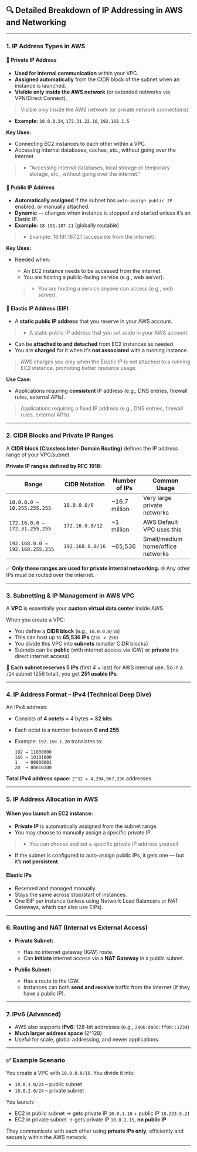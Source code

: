## 🔍 **Detailed Breakdown of IP Addressing in AWS and Networking**

---

### **1. IP Address Types in AWS**

#### 🔸 **Private IP Address**

* **Used for internal communication** within your VPC.
* **Assigned automatically** from the CIDR block of the subnet when an instance is launched.
* **Visible only inside the AWS network** (or extended networks via VPN/Direct Connect).
> Visible only inside the AWS network (or private network connections).

* **Example:** `10.0.0.34`, `172.31.22.10`, `192.168.1.5`

**Key Uses:**

* Connecting EC2 instances to each other within a VPC.
* Accessing internal databases, caches, etc., without going over the internet.
> - "Accessing internal databases, local storage or temporary storage, etc., without going over the internet."



#### 🔸 **Public IP Address**

* **Automatically assigned** if the subnet has `auto-assign public IP` enabled, or manually attached.
* **Dynamic** — changes when instance is stopped and started unless it’s an Elastic IP.
* **Example:** `18.191.187.21` (globally routable)
> - Example: 18.191.187.21 (accessible from the internet).

**Key Uses:**

* Needed when:

  * An EC2 instance needs to be accessed from the internet.
  * You are hosting a public-facing service (e.g., web server).
  > - You are hosting a service anyone can access (e.g., web server).

#### 🔸 **Elastic IP Address (EIP)**

* A **static public IP address** that you reserve in your AWS account.
> - A static public IP address that you set aside in your AWS account.
* Can be **attached to and detached** from EC2 instances as needed.
* You are **charged** for it when it’s **not associated** with a running instance.
> AWS charges you only when the Elastic IP is not attached to a running EC2 instance, promoting better resource usage.

**Use Case:**

* Applications requiring **consistent** IP address (e.g., DNS entries, firewall rules, external APIs).
> Applications requiring a fixed IP address (e.g., DNS entries, firewall rules, external APIs).

---

### **2. CIDR Blocks and Private IP Ranges**

A **CIDR block (Classless Inter-Domain Routing)** defines the IP address range of your VPC/subnet.

**Private IP ranges defined by RFC 1918:**

| Range                           | CIDR Notation    | Number of IPs  | Common Usage                      |
| ------------------------------- | ---------------- | -------------- | --------------------------------- |
| `10.0.0.0 – 10.255.255.255`     | `10.0.0.0/8`     | \~16.7 million | Very large private networks       |
| `172.16.0.0 – 172.31.255.255`   | `172.16.0.0/12`  | \~1 million    | AWS Default VPC uses this         |
| `192.168.0.0 – 192.168.255.255` | `192.168.0.0/16` | \~65,536       | Small/medium home/office networks |

✅ **Only these ranges are used for private internal networking.**
🌐 Any other IPs must be routed over the internet.

---

### **3. Subnetting & IP Management in AWS VPC**

A **VPC** is essentially your **custom virtual data center** inside AWS.

When you create a VPC:

* You define a **CIDR block** (e.g., `10.0.0.0/16`)
* This can host up to **65,536 IPs** (`256 x 256`)
* You divide this VPC into **subnets** (smaller CIDR blocks)
* Subnets can be **public** (with internet access via IGW) or **private** (no direct internet access)

📝 **Each subnet reserves 5 IPs** (first 4 + last) for AWS internal use.
So in a `/24` subnet (256 total), you get **251 usable IPs**.

---

### **4. IP Address Format – IPv4 (Technical Deep Dive)**

An IPv4 address:

* Consists of **4 octets** = 4 bytes = **32 bits**
* Each octet is a number between **0 and 255**
* Example: `192.168.1.20` translates to:

  ```
  192 → 11000000
  168 → 10101000
  1   → 00000001
  20  → 00010100
  ```

**Total IPv4 address space:**
`2^32 = 4,294,967,296` addresses.

---

### **5. IP Address Allocation in AWS**

#### When you launch an EC2 instance:

* **Private IP** is automatically assigned from the subnet range.
* You may choose to manually assign a specific private IP.
 > - You can choose and set a specific private IP address yourself.
* If the subnet is configured to auto-assign public IPs, it gets one — but it’s **not persistent**.

#### Elastic IPs

* Reserved and managed manually.
* Stays the same across stop/start of instances.
* One EIP per instance (unless using Network Load Balancers or NAT Gateways, which can also use EIPs).

---

### **6. Routing and NAT (Internal vs External Access)**

* **Private Subnet:**

  * Has no internet gateway (IGW) route.
  * Can **initiate** internet access via a **NAT Gateway** in a public subnet.
* **Public Subnet:**

  * Has a route to the IGW.
  * Instances can both **send and receive** traffic from the internet (if they have a public IP).

---

### **7. IPv6 (Advanced)**

* AWS also supports **IPv6**: 128-bit addresses (e.g., `2406:da00:ff00::1234`)
* **Much larger address space** (2^128)
* Useful for scale, global addressing, and newer applications.

---

### ✅ **Example Scenario**

You create a VPC with `10.0.0.0/16`.
You divide it into:

* `10.0.1.0/24` – public subnet
* `10.0.2.0/24` – private subnet

You launch:

* EC2 in public subnet → gets private IP `10.0.1.10` + public IP `18.223.5.21`
* EC2 in private subnet → gets private IP `10.0.2.15`, **no public IP**

They communicate with each other using **private IPs only**, efficiently and securely within the AWS network.

---
